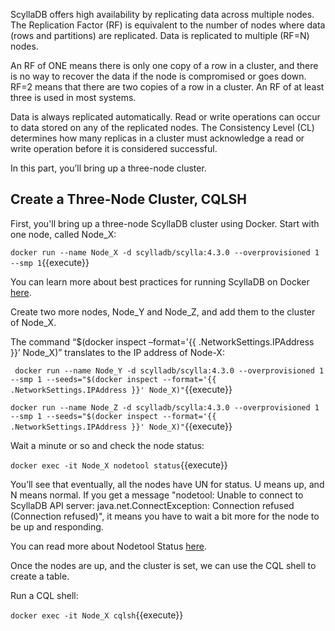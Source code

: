 ScyllaDB offers high availability by replicating data across multiple nodes. The Replication Factor (RF) is equivalent to the number of nodes where data (rows and partitions) are replicated. Data is replicated to multiple (RF=N) nodes.

An RF of ONE means there is only one copy of a row in a cluster, and there is no way to recover the data if the node is compromised or goes down. RF=2 means that there are two copies of a row in a cluster. An RF of at least three is used in most systems.

Data is always replicated automatically. Read or write operations can occur to data stored on any of the replicated nodes.
The Consistency Level (CL) determines how many replicas in a cluster must acknowledge a read or write operation before it is considered successful.

In this part, you’ll bring up a three-node cluster.



## Create a Three-Node Cluster, CQLSH

First, you'll bring up a three-node ScyllaDB cluster using Docker. Start with one node, called Node_X:

`docker run --name Node_X -d scylladb/scylla:4.3.0 --overprovisioned 1 --smp 1`{{execute}}

You can learn more about best practices for running ScyllaDB on Docker [here](https://docs.scylladb.com/operating-scylla/procedures/tips/best_practices_scylla_on_docker/).
 
Create two more nodes, Node_Y and Node_Z, and add them to the cluster of Node_X.

The command “$(docker inspect –format='{{ .NetworkSettings.IPAddress }}’ Node_X)” translates to the IP address of Node-X: 
 
` docker run --name Node_Y -d scylladb/scylla:4.3.0 --overprovisioned 1 --smp 1 --seeds="$(docker inspect --format='{{ .NetworkSettings.IPAddress }}' Node_X)"`{{execute}} 
 
 
`docker run --name Node_Z -d scylladb/scylla:4.3.0 --overprovisioned 1 --smp 1 --seeds="$(docker inspect --format='{{ .NetworkSettings.IPAddress }}' Node_X)"`{{execute}} 

Wait a minute or so and check the node status: 

`docker exec -it Node_X nodetool status`{{execute}}  

You’ll see that eventually, all the nodes have UN for status. U means up, and N means normal. If you get a message "nodetool: Unable to connect to ScyllaDB API server: java.net.ConnectException: Connection refused (Connection refused)", it means you have to wait a bit more for the node to be up and responding. 

You can read more about Nodetool Status [here](https://docs.scylladb.com/operating-scylla/nodetool-commands/status/).

Once the nodes are up, and the cluster is set, we can use the CQL shell to create a table.

Run a CQL shell: 

`docker exec -it Node_X cqlsh`{{execute}} 

